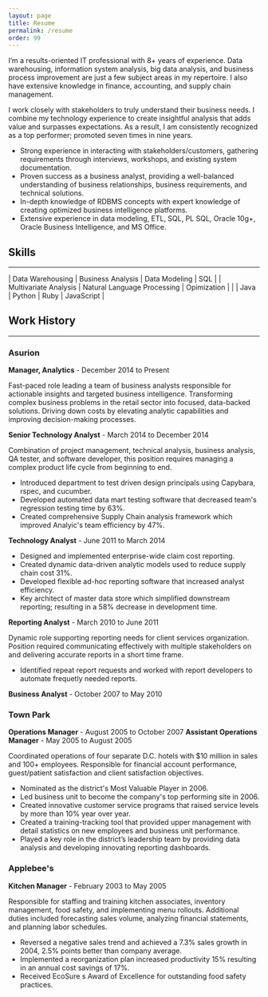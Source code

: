 ```yaml
---
layout: page
title: Resume
permalink: /resume
order: 99
---
```


I’m a results-oriented IT professional with 8+ years of experience. Data warehousing, information system analysis, big data analysis, and business process improvement are just a few subject areas in my repertoire. I also have extensive knowledge in finance, accounting, and supply chain management. 

I work closely with stakeholders to truly understand their business needs. I combine my technology experience to create insightful analysis that adds value and surpasses expectations. As a result, I am consistently recognized as a top performer; promoted seven times in nine years.

* Strong experience in interacting with stakeholders/customers, gathering requirements through interviews, workshops, and existing system documentation.
* Proven success as a business analyst, providing a well-balanced understanding of business relationships, business requirements, and technical solutions. 
* In-depth knowledge of RDBMS concepts with expert knowledge of creating optimized business intelligence platforms.
* Extensive experience in data modeling, ETL, SQL, PL SQL, Oracle 10g+, Oracle Business Intelligence, and MS Office.


Skills
------
---

| Data Warehousing | Business Analysis | Data Modeling | SQL |
| Multivariate Analysis | Natural Language Processing | Opimization | |
| Java | Python | Ruby | JavaScript |


Work History
------------
---

### Asurion
**Manager, Analytics** - 
December 2014 to Present

Fast-paced role leading a team of business analysts responsible for actionable insights and targeted business intelligence. Transforming complex business problems in the retail sector into focused, data-backed solutions. Driving down costs by elevating analytic capabilities and improving decision-making processes.


**Senior Technology Analyst** -
March 2014 to December 2014

Combination of project management, technical analysis, business analysis, QA tester, and software developer, this position requires managing a complex product life cycle from beginning to end.

* Introduced department to test driven design principals using Capybara, rspec, and cucumber.
* Developed automated data mart testing software that decreased team's regression testing time by 63%.
* Created comprehensive Supply Chain analysis framework which improved Analyic's team efficiency by 47%.


**Technology Analyst** -
June 2011 to March 2014

* Designed and implemented enterprise-wide claim cost reporting.
* Created dynamic data-driven analytic models used to reduce supply chain cost 31%.
* Developed flexible ad-hoc reporting software that increased analyst efficiency.
* Key architect of master data store which simplified downstream reporting; resulting in a 58% decrease in development time.


**Reporting Analyst** -
March 2010 to June 2011

Dynamic role supporting reporting needs for client services organization. Position required communicating effectively with multiple stakeholders on and delivering accurate reports in a short time frame.

* Identified repeat report requests and worked with report developers to automate frequetly needed reports.


**Business Analyst** -
October 2007 to May 2010

### Town Park
**Operations Manager** - 
August 2005 to October 2007
**Assistant Operations Manager** -
May 2005 to August 2005

Coordinated operations of four separate D.C. hotels with $10 million in sales and 100+ employees. Responsible for financial account performance, guest/patient satisfaction and client satisfaction objectives. 

* Nominated as the district's Most Valuable Player in 2006.
* Led business unit to become the company's top performing site in 2006.
* Created innovative customer service programs that raised service levels by more than 10% year over year.
* Created a training-tracking tool that provided upper management with detail statistics on new employees and business unit performance.
* Played a key role in the district’s leadership team by providing data analysis and developing innovating reporting dashboards.


### Applebee's
**Kitchen Manager** - 
February 2003 to May 2005

Responsible for staffing and training kitchen associates, inventory management, food safety, and implementing menu rollouts. Additional duties included forecasting sales volume, analyzing financial statements, and planning labor schedules.

* Reversed a negative sales trend and achieved a 7.3% sales growth in 2004, 2.5% points better than company average.
* Implemented a reorganization plan increased productivity 15% resulting in an annual cost savings of 17%.
* Received EcoSure s Award of Excellence for outstanding food safety practices.


